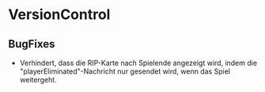 # VersionControl

## BugFixes
- Verhindert, dass die RIP-Karte nach Spielende angezeigt wird,
  indem die "playerEliminated"-Nachricht nur gesendet wird,
  wenn das Spiel weitergeht.
